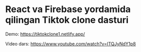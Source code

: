 # React va Firebase yordamida qilingan Tiktok clone dasturi

Demo:
https://tiktokclone1.netlify.app/

Video dars:
https://www.youtube.com/watch?v=ITQJyNdY1p8
